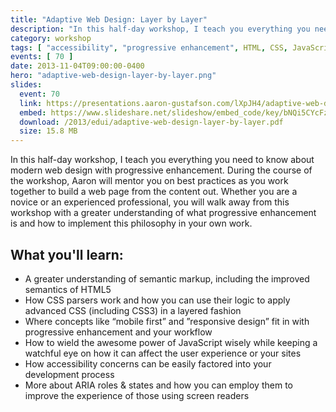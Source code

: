 ```yaml
---
title: "Adaptive Web Design: Layer by Layer"
description: "In this half-day workshop, I teach you everything you need to know about modern web design with progressive enhancement."
category: workshop
tags: [ "accessibility", "progressive enhancement", HTML, CSS, JavaScript ]
events: [ 70 ]
date: 2013-11-04T09:00:00-0400
hero: "adaptive-web-design-layer-by-layer.png"
slides:
  event: 70
  link: https://presentations.aaron-gustafson.com/lXpJH4/adaptive-web-design-layer-by-layer-workshop
  embed: https://www.slideshare.net/slideshow/embed_code/key/bNQi5CYcFzb1Fq
  download: /2013/edui/adaptive-web-design-layer-by-layer.pdf
  size: 15.8 MB
---
```


In this half-day workshop, I teach you everything you need to know about modern web design with progressive enhancement. During the course of the workshop, Aaron will mentor you on best practices as you work together to build a web page from the content out. Whether you are a novice or an experienced professional, you will walk away from this workshop with a greater understanding of what progressive enhancement is and how to implement this philosophy in your own work.

## What you'll learn:

* A greater understanding of semantic markup, including the improved semantics of HTML5
* How CSS parsers work and how you can use their logic to apply advanced CSS (including CSS3) in a layered fashion
* Where concepts like “mobile first” and ”responsive design” fit in with progressive enhancement and your workflow
* How to wield the awesome power of JavaScript wisely while keeping a watchful eye on how it can affect the user experience or your sites
* How accessibility concerns can be easily factored into your development process
* More about ARIA roles & states and how you can employ them to improve the experience of those using screen readers
